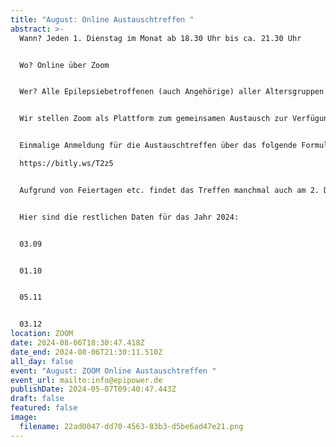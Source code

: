 ```yaml
---
title: "August: Online Austauschtreffen "
abstract: >-
  Wann? Jeden 1. Dienstag im Monat ab 18.30 Uhr bis ca. 21.30 Uhr 


  Wo? Online über Zoom


  Wer? Alle Epilepsiebetroffenen (auch Angehörige) aller Altersgruppen


  Wir stellen Zoom als Plattform zum gemeinsamen Austausch zur Verfügung. Die Teilnehmer können in themenspezifische Breakoutsessions, um über alle verschiedenen Themen rund um Epilepsie, aber auch Privates zu diskutieren. Wir haben eine sehr lockere Atmosphäre und jeder kann kommen und gehen, wie es persönlich am angenehmsten ist.


  Einmalige Anmeldung für die Austauschtreffen über das folgende Formular:

  https://bitly.ws/T2z5


  Aufgrund von Feiertagen etc. findet das Treffen manchmal auch am 2. Dienstag statt. 


  Hier sind die restlichen Daten für das Jahr 2024:


  03.09


  01.10


  05.11


  03.12
location: ZOOM
date: 2024-08-06T18:30:47.418Z
date_end: 2024-08-06T21:30:11.510Z
all_day: false
event: "August: ZOOM Online Austauschtreffen "
event_url: mailto:info@epipower.de
publishDate: 2024-05-07T09:40:47.443Z
draft: false
featured: false
image:
  filename: 22ad0047-dd70-4563-83b3-d5be6ad47e21.png
---
```

